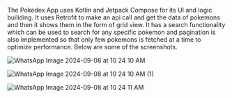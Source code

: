 The Pokedex App uses Kotlin and Jetpack Compose for its UI and logic builiding. It uses Retrofit to make an api call and get the data of pokemons and then it shows them in the form of grid view. It has a search functionality which can be used to search for any specific pokemon and pagination is also implemented so that only few pokemons is fetched at a time to optimize performance. Below are some of the screenshots.

![WhatsApp Image 2024-09-08 at 10 24 10 AM](https://github.com/user-attachments/assets/9cc86705-2187-41db-8195-b52e9b638b67)

![WhatsApp Image 2024-09-08 at 10 24 10 AM (1)](https://github.com/user-attachments/assets/dfb39a31-fcd5-49fd-9ce1-3d88ea8609e8)

![WhatsApp Image 2024-09-08 at 10 24 11 AM](https://github.com/user-attachments/assets/ab81f6d9-80aa-4c99-ae05-a9d4f2cb25d2)
